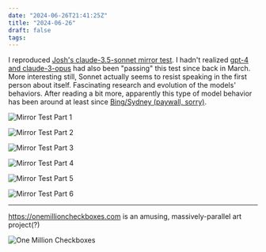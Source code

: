 ```yaml
---
date: "2024-06-26T21:41:25Z"
title: "2024-06-26"
draft: false
tags:
---
```


I reproduced [Josh's claude-3.5-sonnet mirror test](https://twitter.com/joshwhiton/status/1806000237728931910).
I hadn't realized [gpt-4 and claude-3-opus](https://twitter.com/joshwhiton/status/1770870738863415500) had also been "passing" this test since back in March.
More interesting still, Sonnet actually seems to resist speaking in the first person about itself.
Fascinating research and evolution of the models' behaviors.
After reading a bit more, apparently this type of model behavior has been around at least since [Bing/Sydney (paywall, sorry)](https://www.nytimes.com/2023/02/16/technology/bing-chatbot-microsoft-chatgpt.html).

![Mirror Test Part 1](/img/logs/2024-06-26/mirror1.png)

![Mirror Test Part 2](/img/logs/2024-06-26/mirror2.png)

![Mirror Test Part 3](/img/logs/2024-06-26/mirror3.png)

![Mirror Test Part 4](/img/logs/2024-06-26/mirror4.png)

![Mirror Test Part 5](/img/logs/2024-06-26/mirror5.png)

![Mirror Test Part 6](/img/logs/2024-06-26/mirror6.png)

---

https://onemillioncheckboxes.com is an amusing, massively-parallel art project(?)

![One Million Checkboxes](/img/logs/2024-06-26/one-million-checkboxes.png)

